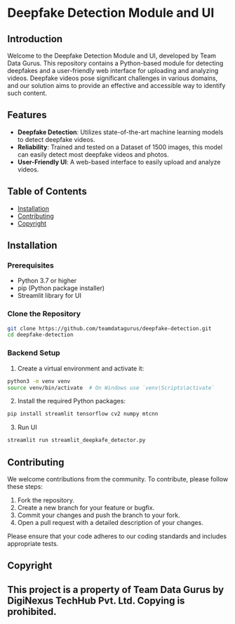 # Deepfake Detection Module and UI

## Introduction

Welcome to the Deepfake Detection Module and UI, developed by Team Data Gurus. This repository contains a Python-based module for detecting deepfakes and a user-friendly web interface for uploading and analyzing videos. Deepfake videos pose significant challenges in various domains, and our solution aims to provide an effective and accessible way to identify such content.

## Features

- **Deepfake Detection**: Utilizes state-of-the-art machine learning models to detect deepfake videos.
- **Reliability**: Trained and tested on a Dataset of 1500 images, this model can easily detect most deepfake videos and photos.
- **User-Friendly UI**: A web-based interface to easily upload and analyze videos.

## Table of Contents

- [Installation](#installation)
- [Contributing](#contributing)
- [Copyright](#Copyright)

## Installation

### Prerequisites

- Python 3.7 or higher
- pip (Python package installer)
- Streamlit library for UI

### Clone the Repository

```bash
git clone https://github.com/teamdatagurus/deepfake-detection.git
cd deepfake-detection
```

### Backend Setup

1. Create a virtual environment and activate it:

```bash
python3 -m venv venv
source venv/bin/activate  # On Windows use `venv\Scripts\activate`
```

2. Install the required Python packages:

```bash
pip install streamlit tensorflow cv2 numpy mtcnn
```
3. Run UI

```bash
streamlit run streamlit_deepkafe_detector.py
```

## Contributing

We welcome contributions from the community. To contribute, please follow these steps:

1. Fork the repository.
2. Create a new branch for your feature or bugfix.
3. Commit your changes and push the branch to your fork.
4. Open a pull request with a detailed description of your changes.

Please ensure that your code adheres to our coding standards and includes appropriate tests.

## Copyright

This project is a property of Team Data Gurus by DigiNexus TechHub Pvt. Ltd. Copying is prohibited.
---
